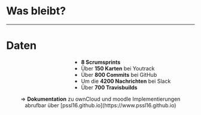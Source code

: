 <!-- .element: data-background-image="images/pixabay/photo-983889.jpg" data-state="dim-background" -->
# Was bleibt?

---

# Daten


<div style="text-align: left; float: center; padding-left:35%;">
  <ul>
    <li><b>8 Scrumsprints</b></li>
    <li>Über <b>150 Karten</b> bei Youtrack</li>
    <li>Über <b>800 Commits</b> bei GitHub</li>
    <li>Um die <b>4200 Nachrichten</b> bei Slack</li>
    <li>Über <b>700 Travisbuilds</b></li>
    <p></p>
    <p></p>
  </ul>
</div>

<div style="text-align: center;">
    <p></p>
    &#8658; <b>Dokumentation</b> zu ownCloud und moodle Implementierungen <br> abrufbar über [pssl16.github.io](https://www.pssl16.github.io) 
</div>